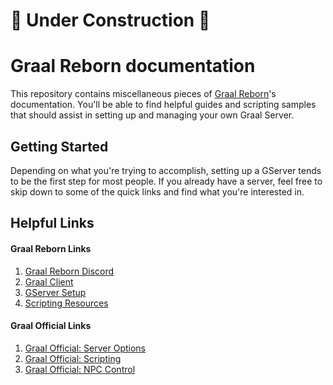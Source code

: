 # :construction: Under Construction :construction:
# Graal Reborn documentation

This repository contains miscellaneous pieces of [Graal Reborn](https://graal.in/)'s documentation. You'll be able to find helpful guides and scripting samples that should assist in setting up and managing your own Graal Server.

## Getting Started

Depending on what you're trying to accomplish, setting up a GServer tends to be the first step for most people. If you already have a server, feel free to skip down to some of the quick links and find what you're interested in.


## Helpful Links

#### Graal Reborn Links
1. [Graal Reborn Discord](https://discord.gg/jqEbHr8wHY)
2. [Graal Client](/docs/client/client.md)
3. [GServer Setup](/docs/gserver/gserver.md)
4. [Scripting Resources](/docs/resources/resources.md)

#### Graal Official Links
1. [Graal Official: Server Options](https://graalonline.net/index.php?title=Server_options)
2. [Graal Official: Scripting](https://graalonline.net/index.php?title=Creation/Dev/GScript)
3. [Graal Official: NPC Control](https://graalonline.net/index.php?title=Creation/Dev/Basics_of_NPC-Control)
